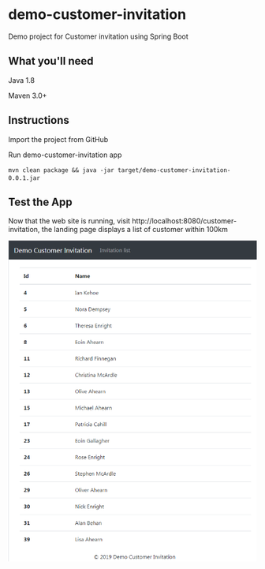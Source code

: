 # demo-customer-invitation

Demo project for Customer invitation using Spring Boot
## What you'll need
Java 1.8

Maven 3.0+

## Instructions
Import the project from GitHub

Run demo-customer-invitation app
```
mvn clean package && java -jar target/demo-customer-invitation-0.0.1.jar
```
## Test the App
Now that the web site is running, visit http://localhost:8080/customer-invitation, the landing page displays a list of customer within 100km

![Print](https://github.com/diogo-santos/demo-customer-invitation/blob/master/src/main/resources/static/image/invitation_list_print.png)

